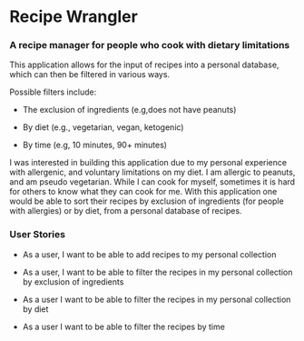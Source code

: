 # Recipe Wrangler

### A recipe manager for people who cook with dietary limitations

This application allows for the input of recipes into a personal 
database, which can then be filtered in various ways.

Possible filters include:

- The exclusion of ingredients (e.g,does not have peanuts)

- By diet (e.g., vegetarian, vegan, ketogenic)

- By time (e.g, 10 minutes, 90+ minutes)


I was interested in building this application due to my personal 
experience with allergenic, and voluntary limitations on my 
diet. I am allergic to peanuts, and am pseudo vegetarian. While I 
can cook for myself, sometimes it is hard for others to know 
what they can cook for me. With this application one would be 
able to sort their recipes by exclusion of ingredients (for
people with allergies) or by diet,
from a personal database of recipes.


### User Stories

- As a user, I want to be able to add recipes to my personal
collection

- As a user, I want to be able to filter the recipes in my
personal collection by exclusion of ingredients

- As a user I want to be able to filter the recipes in my
personal collection by diet

- As a user I want to be able to filter the recipes by time




